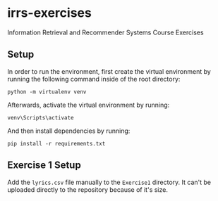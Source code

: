 # irrs-exercises
Information Retrieval and Recommender Systems Course Exercises

## Setup

In order to run the environment, first create the virtual environment by running the following command inside of the root directory:

`python -m virtualenv venv`

Afterwards, activate the virtual environment by running:

`venv\Scripts\activate`

And then install dependencies by running:

`pip install -r requirements.txt`

## Exercise 1 Setup

Add the `lyrics.csv` file manually to the `Exercise1` directory. It can't be uploaded directly to the repository because of it's size.